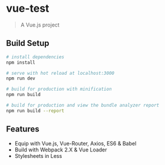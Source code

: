 # vue-test

> A Vue.js project

## Build Setup

``` bash
# install dependencies
npm install

# serve with hot reload at localhost:3000
npm run dev

# build for production with minification
npm run build

# build for production and view the bundle analyzer report
npm run build --report
```

## Features

- Equip with Vue.js, Vue-Router, Axios, ES6 & Babel
- Build with Webpack 2.X & Vue Loader
- Stylesheets in Less

